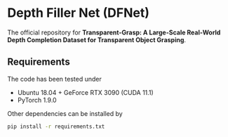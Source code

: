 # Depth Filler Net (DFNet)

The official repository for **Transparent-Grasp: A Large-Scale Real-World Depth Completion Dataset for Transparent Object Grasping**.

## Requirements

The code has been tested under

- Ubuntu 18.04 + GeForce RTX 3090 (CUDA 11.1)
- PyTorch 1.9.0

Other dependencies can be installed by

```bash
pip install -r requirements.txt
```

